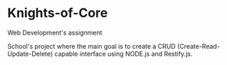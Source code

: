 # Knights-of-Core
Web Development's assignment 

School's project where the main goal is to create a CRUD (Create-Read-Update-Delete) capable interface using NODE.js and Restify.js.
